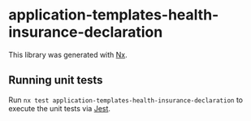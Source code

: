 # application-templates-health-insurance-declaration

This library was generated with [Nx](https://nx.dev).

## Running unit tests

Run `nx test application-templates-health-insurance-declaration` to execute the unit tests via [Jest](https://jestjs.io).
